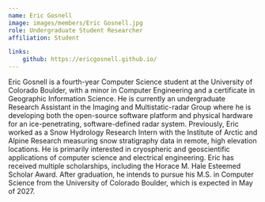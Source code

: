 ```yaml
---
name: Eric Gosnell
image: images/members/Eric Gosnell.jpg
role: Undergraduate Student Researcher
affiliation: Student

links:
    github: https://ericgosnell.github.io/
---
```


 
Eric Gosnell is a fourth-year Computer Science student at the University of Colorado Boulder, with a minor in Computer Engineering and a certificate in Geographic Information Science. He is currently an undergraduate Research Assistant in the Imaging and Multistatic-radar Group where he is developing both the open-source software platform and physical hardware for an ice-penetrating, software-defined radar system. Previously, Eric worked as a Snow Hydrology Research Intern with the Institute of Arctic and Alpine Research measuring snow stratigraphy data in remote, high elevation locations. He is primarily interested in cryospheric and geoscientific applications of computer science and electrical engineering. Eric has received multiple scholarships, including the Horace M. Hale Esteemed Scholar Award. After graduation, he intends to pursue his M.S. in Computer Science from the University of Colorado Boulder, which is expected in May of 2027.